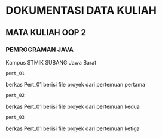 # DOKUMENTASI DATA KULIAH
## MATA KULIAH OOP 2
### PEMROGRAMAN JAVA
Kampus STMIK SUBANG Jawa Barat
```
pert_01
```
berkas Pert_01 berisi file proyek dari pertemuan pertama
```
pert_02
```
berkas Pert_01 berisi file proyek dari pertemuan kedua
```
pert_03
```
berkas Pert_01 berisi file proyek dari pertemuan ketiga